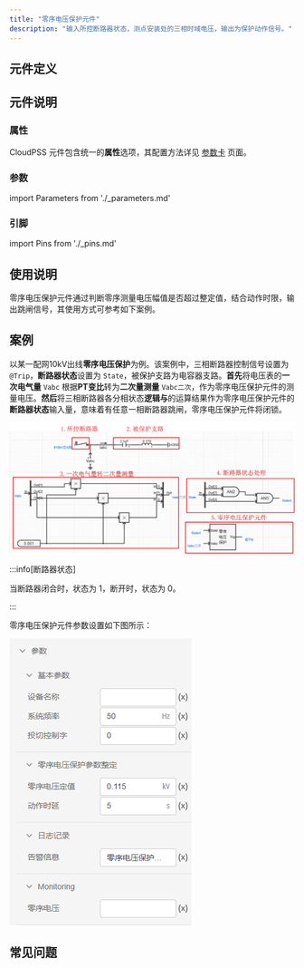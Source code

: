 ```yaml
---
title: "零序电压保护元件"
description: "输入所控断路器状态，测点安装处的三相时域电压，输出为保护动作信号。"
---
```


## 元件定义

## 元件说明



### 属性

CloudPSS 元件包含统一的**属性**选项，其配置方法详见 [参数卡](docs/documents/software/10-xstudio/20-simstudio/40-workbench/20-function-zone/30-design-tab/30-param-panel/index.md) 页面。

### 参数

import Parameters from './_parameters.md'

<Parameters/>

### 引脚

import Pins from './_pins.md'

<Pins/>

## 使用说明
零序电压保护元件通过判断零序测量电压幅值是否超过整定值，结合动作时限，输出跳闸信号，其使用方式可参考如下案例。


## 案例

以某一配网10kV出线**零序电压保护**为例。该案例中，三相断路器控制信号设置为 `@Trip`，**断路器状态**设置为 `State`，被保护支路为电容器支路。**首先**将电压表的**一次电气量** `Vabc` 根据**PT变比**转为**二次量测量** `Vabc二次`，作为零序电压保护元件的测量电压。**然后**将三相断路器各分相状态**逻辑与**的运算结果作为零序电压保护元件的**断路器状态**输入量，意味着有任意一相断路器跳闸，零序电压保护元件将闭锁。


 ![零序电压保护元件使用案例](./_zerosequenceovervoltageprotection.png)

 :::info[断路器状态]

当断路器闭合时，状态为 1，断开时，状态为 0。

:::

零序电压保护元件参数设置如下图所示：

 ![零序电压保护元件参数设置](./_config.png)

## 常见问题




